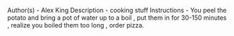 Author(s) - Alex King
Description - cooking stuff
Instructions - You peel the potato and bring a pot of water up to a boil , put them in for 30-150 minutes , realize you boiled them too long , order pizza.
